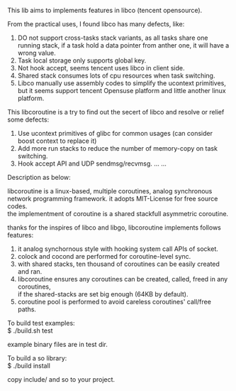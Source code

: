 

This lib aims to implements features in libco (tencent opensource).

From the practical uses, I found libco has many defects, like:

1. DO not support cross-tasks stack variants, as all tasks share one running stack, if a task hold a data pointer from
anther one, it will have a wrong value.
2. Task local storage only supports global key.
3. Not hook accept, seems tencent uses libco in client side.
4. Shared stack consumes lots of cpu resources when task switching.
5. Libco manually use assembly codes to simplify the ucontext primitives, but it seems support tencent Opensuse platform and little
another linux platform.


This libcoroutine is a try to find out the secert of libco and resolve or relief some defects:

1. Use ucontext primitives of glibc for common usages (can consider boost context to replace it)
2. Add more run stacks to reduce the number of memory-copy on task switching.
3. Hook accept API and UDP sendmsg/recvmsg.
... ...

Description as below:

libcoroutine is a linux-based, multiple coroutines, analog synchronous network programming framework.
it adopts MIT-License for free source codes.                                                    
the implementment of coroutine is a shared stackfull asymmetric coroutine.                      
                                                                                                
thanks for the inspires of libco and libgo, libcoroutine implements follows features:                
1. it analog synchornous style with hooking system call APIs of socket.                    
2. colock and cocond are performed for coroutine-level sync.                                    
3. with shared stacks, ten thousand of coroutines can be easily created and ran.                
4. libcoroutine ensures any coroutines can be created, called, freed in any coroutines,              
   if the shared-stacks are set big enough (64KB by default).                                   
5. coroutine pool is performed to avoid careless coroutines' call/free paths.                   
                                                                                                
To build test examples:                                                                         
$ ./build.sh test                                                                               
                                                                                                
example binary files are in test dir.                                                           
                                                                                                
To build a so library:                                                                          
$ ./build install                                                                               
                                                                                                
copy include/ and so to your project.    
